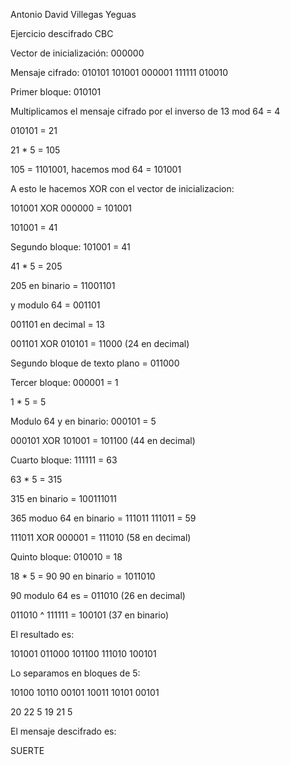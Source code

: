 Antonio David Villegas Yeguas


Ejercicio descifrado CBC

Vector de inicialización: 000000


Mensaje cifrado: 010101 101001 000001 111111 010010

Primer bloque: 010101

Multiplicamos el mensaje cifrado por el inverso de 13 mod 64 = 4

010101 = 21

21 * 5 = 105

105 = 1101001, hacemos mod 64 = 101001

A esto le hacemos XOR con el vector de inicializacion:

101001 XOR 000000 = 101001

101001 = 41


Segundo bloque: 101001 = 41

41 * 5 = 205

205 en binario = 11001101

y modulo 64 = 001101

001101 en decimal = 13

001101 XOR 010101 = 11000 (24 en decimal)

Segundo bloque de texto plano = 011000


Tercer bloque: 000001 = 1

1 * 5 = 5

Modulo 64 y en binario: 000101 = 5

000101 XOR 101001 = 101100 (44 en decimal)


Cuarto bloque: 111111 = 63

63 * 5 = 315

315 en binario = 100111011

365 moduo 64 en binario  = 111011
111011 = 59

111011 XOR  000001 = 111010 (58 en decimal)

Quinto bloque: 010010 = 18

18 * 5 = 90
90 en binario = 1011010

90 modulo 64 es = 011010 (26 en decimal)

011010 ^ 111111 = 100101 (37 en binario)

El resultado es:

101001 011000 101100 111010 100101

Lo separamos en bloques de 5:

10100 10110 00101 10011 10101 00101

20 22 5 19 21 5

El mensaje descifrado es:

SUERTE

